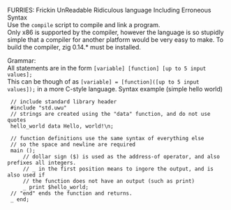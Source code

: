 FURRIES: Frickin UnReadable Ridiculous language Including Erroneous Syntax<br/>
Use the `compile` script to compile and link a program.<br/>
Only x86 is supported by the compiler, however the language is so stupidly simple that
a compiler for another platform would be very easy to make.
To build the compiler, zig 0.14.* must be installed.<br/>

Grammar:<br/>
    All statements are in the form 
    `[variable] [function] [up to 5 input values];`<br/>
    This can be though of as 
    `[variable] = [function]([up to 5 input values]);`
    in a more C-style language.
    Syntax example (simple hello world)

     // include standard library header
     #include "std.uwu"
     // strings are created using the "data" function, and do not use quotes
     hello_world data Hello, world!\n;
     
     // function definitions use the same syntax of everything else
     // so the space and newline are required
     main ();
         // dollar sign ($) is used as the address-of operator, and also prefixes all integers.
         // _ in the first position means to ingore the output, and is also used if
         // the function does not have an output (such as print)
         _ print $hello_world;
     // "end" ends the function and returns.
     _ end;
  



